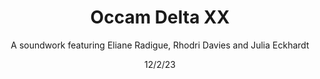 ---
title: Occam Delta XX
subtitle: A soundwork featuring Eliane Radigue, Rhodri Davies and Julia Eckhardt
date: 12/2/23
thumbnail: Occam Delta XX.jpg
related: []
category: ['films']
---